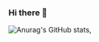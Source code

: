 ### Hi there 👋

<!--
**Erasmojf/Erasmojf** is a ✨ _special_ ✨ repository because its `README.md` (this file) appears on your GitHub profile.

Here are some ideas to get you started:
My name is Erasmo and I am a mobile application developer, I live in Brazil, I develop android, flutter and IOS Swift applications
- 🔭 I’m currently working on ...
- 🌱 I’m currently learning ...
- 👯 I’m looking to collaborate on ...
- 🤔 I’m looking for help with ...
- 💬 Ask me about ...
- 📫 How to reach me: ...
- 😄 Pronouns: ...
- ⚡ Fun fact: ...
-->
![Anurag's GitHub stats](https://github-readme-stats.vercel.app/api?username=anuraghazra&hide=contribs,prs),
